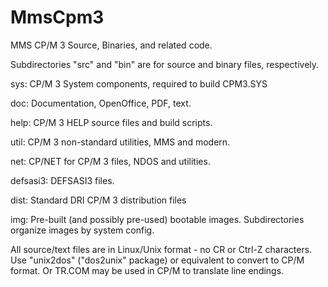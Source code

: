 # MmsCpm3
MMS CP/M 3 Source, Binaries, and related code.

Subdirectories "src" and "bin" are for source and binary files,
respectively.

sys:
	CP/M 3 System components, required to build CPM3.SYS

doc:
	Documentation, OpenOffice, PDF, text.

help:
	CP/M 3 HELP source files and build scripts.

util:
	CP/M 3 non-standard utilities, MMS and modern.

net:
	CP/NET for CP/M 3 files, NDOS and utilities.

defsasi3:
	DEFSASI3 files.

dist:
	Standard DRI CP/M 3 distribution files

img:
	Pre-built (and possibly pre-used) bootable images.
	Subdirectories organize images by system config.

All source/text files are in Linux/Unix format - no CR or Ctrl-Z characters.
Use "unix2dos" ("dos2unix" package) or equivalent to convert to CP/M format.
Or TR.COM may be used in CP/M to translate line endings.
